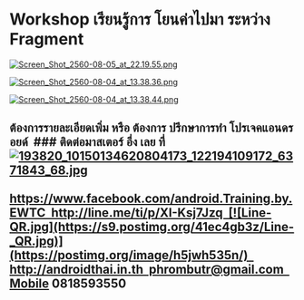 # Workshop เรียนรู้การ โยนค่าไปมา ระหว่าง Fragment

[![Screen_Shot_2560-08-05_at_22.19.55.png](https://s1.postimg.org/rfs4br8zz/Screen_Shot_2560-08-05_at_22.19.55.png)](https://postimg.org/image/6ivw73ayz/)

[![Screen_Shot_2560-08-04_at_13.38.36.png](https://s1.postimg.org/b17hjgxgf/Screen_Shot_2560-08-04_at_13.38.36.png)](https://postimg.org/image/ouvu8iq1n/)

[![Screen_Shot_2560-08-04_at_13.38.44.png](https://s1.postimg.org/esigxqmwv/Screen_Shot_2560-08-04_at_13.38.44.png)](https://postimg.org/image/ic4enjpmj/)

## ต้องการรายละเอียดเพิ่ม หรือ ต้องการ ปรึกษาการทำ โปรเจคแอนดรอยด์  ### ติดต่อมาสเตอร์ อึ่ง เลย ที่  [![193820_10150134620804173_122194109172_6371843_68.jpg](https://s21.postimg.org/4i5tymwsn/193820_10150134620804173_122194109172_6371843_68.jpg)](https://postimg.org/image/4i5tymwsj/)  https://www.facebook.com/android.Training.by.EWTC  http://line.me/ti/p/XI-Ksj7Jzq  [![Line-QR.jpg](https://s9.postimg.org/41ec4gb3z/Line-_QR.jpg)](https://postimg.org/image/h5jwh535n/)  http://androidthai.in.th  phrombutr@gmail.com  Mobile 0818593550
